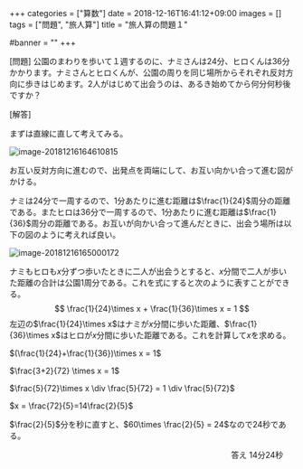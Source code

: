 +++
categories = ["算数"]
date = 2018-12-16T16:41:12+09:00
images = []
tags = ["問題", "旅人算"]
title = "旅人算の問題１"

#banner = ""
+++

[問題] 公園のまわりを歩いて１週するのに、ナミさんは24分、ヒロくんは36分かかります。ナミさんとヒロくんが、公園の周りを同じ場所からそれぞれ反対方向に歩きはじめます。2人がはじめて出会うのは、あるき始めてから何分何秒後ですか？

[解答]

<!--more-->

まずは直線に直して考えてみる。

![image-20181216164610815](/images/image-20181216164610815.png)

お互い反対方向に進むので、出発点を両端にして、お互い向かい合って進む図がかける。

ナミは24分で一周するので、1分あたりに進む距離は$\frac{1}{24}$周分の距離である。またヒロは36分で一周するので、1分あたりに進む距離は$\frac{1}{36}$周分の距離である。お互いが向かい合って進んだときに、出会う場所は以下の図のように考えれば良い。

![image-20181216165000172](/images/image-20181216165000172.png)

ナミもヒロも$x$分ずつ歩いたときに二人が出会うとすると、$x$分間で二人が歩いた距離の合計は公園1周分である。これを式にすると次のように表すことができる。
$$
\frac{1}{24}\times x + \frac{1}{36}\times x = 1
$$
左辺の$\frac{1}{24}\times x$はナミが$x$分間に歩いた距離、$\frac{1}{36}\times x$はヒロが$x$分間に歩いた距離である。これを計算して$x​$を求める。

$(\frac{1}{24}+\frac{1}{36})\times x = 1$

$\frac{3+2}{72} \times x = 1$

$\frac{5}{72}\times x \div \frac{5}{72} = 1 \div \frac{5}{72}$

$x = \frac{72}{5}=14\frac{2}{5}$

$\frac{2}{5}$分を秒に直すと、$60\times \frac{2}{5} = 24$なので24秒である。

　　　　　　　　　　　　　　　　　　　　　　　　　　　　答え 14分24秒
